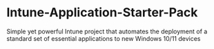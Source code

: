 # Intune-Application-Starter-Pack
Simple yet powerful Intune project that automates the deployment of a standard set of essential applications to new Windows 10/11 devices
